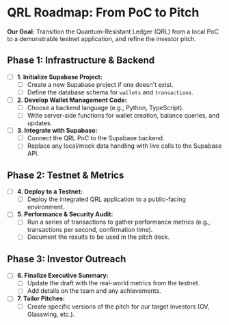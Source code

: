 # QRL Roadmap: From PoC to Pitch

**Our Goal:** Transition the Quantum-Resistant Ledger (QRL) from a local PoC to a demonstrable testnet application, and refine the investor pitch.

## Phase 1: Infrastructure & Backend

- [ ] **1. Initialize Supabase Project:**
    - [ ] Create a new Supabase project if one doesn't exist.
    - [ ] Define the database schema for `wallets` and `transactions`.
- [ ] **2. Develop Wallet Management Code:**
    - [ ] Choose a backend language (e.g., Python, TypeScript).
    - [ ] Write server-side functions for wallet creation, balance queries, and updates.
- [ ] **3. Integrate with Supabase:**
    - [ ] Connect the QRL PoC to the Supabase backend.
    - [ ] Replace any local/mock data handling with live calls to the Supabase API.

## Phase 2: Testnet & Metrics

- [ ] **4. Deploy to a Testnet:**
    - [ ] Deploy the integrated QRL application to a public-facing environment.
- [ ] **5. Performance & Security Audit:**
    - [ ] Run a series of transactions to gather performance metrics (e.g., transactions per second, confirmation time).
    - [ ] Document the results to be used in the pitch deck.

## Phase 3: Investor Outreach

- [ ] **6. Finalize Executive Summary:**
    - [ ] Update the draft with the real-world metrics from the testnet.
    - [ ] Add details on the team and any achievements.
- [ ] **7. Tailor Pitches:**
    - [ ] Create specific versions of the pitch for our target investors (GV, Glasswing, etc.).
